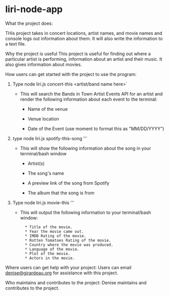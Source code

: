 # liri-node-app
What the project does:

THis project takes in concert locations, artist names, and  movie names and console logs out information about them. It will also write the information to a text file.

Why the project is useful
This project is useful for finding out where a particular artist is performing, information about an artist and their music. It also gives information about movies. 

How users can get started with the project
to use the program:
1) Type node liri.js concert-this <artist/band name here>`

   * This will search the Bands in Town Artist Events API for an artist and render the following information about each event to the terminal:

     * Name of the venue

     * Venue location

     * Date of the Event (use moment to format this as "MM/DD/YYYY")
2) type node liri.js spotify-this-song '<song name here>'`

   * This will show the following information about the song in your terminal/bash window

     * Artist(s)

     * The song's name

     * A preview link of the song from Spotify

     * The album that the song is from
3) Type node liri.js movie-this '<movie name here>'`

   * This will output the following information to your terminal/bash window:

     ```
       * Title of the movie.
       * Year the movie came out.
       * IMDB Rating of the movie.
       * Rotten Tomatoes Rating of the movie.
       * Country where the movie was produced.
       * Language of the movie.
       * Plot of the movie.
       * Actors in the movie.
Where users can get help with your project:
Users can email denise@girardeau.org for assistance with this project.

Who maintains and contributes to the project:
Denise maintains and contributes to the project. 
